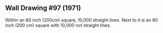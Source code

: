 ## Wall Drawing #97 (1971)

Within an 80 inch (200cm) square, 10,000 straight lines. Next to it is an 80 inch (200 cm) square with 10,000 not straight lines.